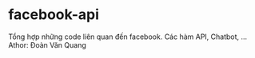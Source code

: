 # facebook-api
Tổng hợp những code liên quan đến facebook.
Các hàm API, Chatbot, ...
Athor: Đoàn Văn Quang
